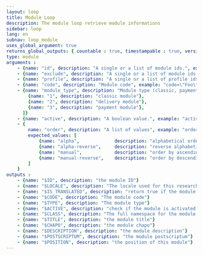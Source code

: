 ```yaml
---
layout: loop
title: Module Loop
description: The module loop retrieve module informations
sidebar: loop
lang: en
subnav: loop_module
uses_global_argument: true
returns_global_outputs: { countable : true, timestampable : true, versionable : false }
type: module
arguments :
    - {name: "id", description: "A single or a list of module ids.", example: "id=\"2\", id=\"1,4,7\""}
    - {name: "exclude", description: "A single or a list of module ids to exclude.", example: "exclude=\"2\", exclude=\"1,4,7\""}
    - {name: "profile", description: "A single or a list of profile ids.", example: "profile=\"2\", profile=\"1,4,7\""}
    - {name: "code", description: "Module code", example: "code=\"Foo\""}
    - {name: "module_type", description: "Module type (classic, payment or delivery)", example: "module_type=\"1\"", expected_values: [
        {name: "1", description: "classic module"},
        {name: "2", description: "delivery module"},
        {name: "3", description: "payment module"},
      ]}
    - {name: "active", description: "A boolean value.", example: "active=\"no\""}
    - {
        name: "order", description: "A list of values", example: "order=\"alpha_reverse\"", default: "manual",
        expected_values: [
            {name: "alpha",             description: "alphabetical order on title"},
            {name: "alpha-reverse",     description: "reverse alphabetical order on title"},
            {name: "manual",            description: "order by ascending position"},
            {name: "manual-reverse",    description: "order by descending position"}
        ]
    }
outputs :
    - {name: "$ID", description: "the module ID"}
    - {name: "$LOCALE", description: "The locale used for this research"}
    - {name: "$IS_TRANSLATED", description: "return true if the module is translated"}
    - {name: "$CODE", description: "The module code"}
    - {name: "$TYPE", description: "The module type"}
    - {name: "$ACTIVE", description: "check if the module is activated or not"}
    - {name: "$CLASS", description: "The full namespace for the module class"}
    - {name: "$TITLE", description: "the module title"}
    - {name: "$CHAPO", description: "the module chapo"}
    - {name: "$DESCRIPTION", description: "the module description"}
    - {name: "$POSTSCRIPTUM", description: "the module postscriptum"}
    - {name: "$POSITION", description: "the position of this module"}
---
```


